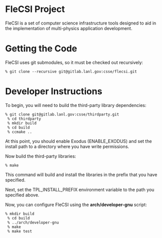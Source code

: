 # FleCSI Project

FleCSI is a set of computer science infrastructure tools designed to aid in the implementation of
multi-physics application development.

# Getting the Code

FleCSI uses git submodules, so it must be checked out recursively:

    % git clone --recursive git@gitlab.lanl.gov:csse/flecsi.git

# Developer Instructions

To begin, you will need to build the third-party library dependencies:

    % git clone git@gitlab.lanl.gov:csse/thirdparty.git
	 % cd thirdparty
	 % mkdir build
	 % cd build
	 % ccmake ..

At this point, you should enable Exodus (ENABLE\_EXODUS) and set the install path to a
directory where you have write permissions.

Now build the third-party libraries:

    % make

This command will build and install the libraries in the prefix that you have specified.

Next, set the TPL\_INSTALL\_PREFIX environment variable to the path you specified above.

Now, you can configure FleCSI using the **arch/developer-gnu** script:

    % mkdir build
	 % cd build
	 % ../arch/developer-gnu
	 % make
	 % make test
